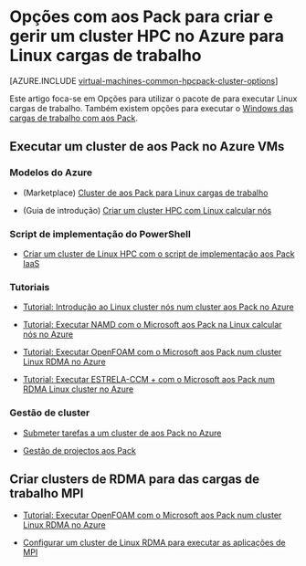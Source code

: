 <properties
 pageTitle="Opções do cluster Linux aos Pack na nuvem | Microsoft Azure"
 description="Saiba mais sobre opções com o Microsoft aos Pack para criar e gerir um Linux alto desempenho computação cluster (HPC) na nuvem Azure"
 services="virtual-machines-linux,cloud-services"
 documentationCenter=""
 authors="dlepow"
 manager="timlt"
 editor=""
 tags="azure-resource-manager,azure-service-management,hpc-pack"/>
<tags
ms.service="virtual-machines-linux"
 ms.devlang="na"
 ms.topic="article"
 ms.tgt_pltfrm="vm-linux"
 ms.workload="big-compute"
 ms.date="09/26/2016"
 ms.author="danlep"/>

# <a name="options-with-hpc-pack-to-create-and-manage-an-hpc-cluster-in-azure-for-linux-workloads"></a>Opções com aos Pack para criar e gerir um cluster HPC no Azure para Linux cargas de trabalho

[AZURE.INCLUDE [virtual-machines-common-hpcpack-cluster-options](../../includes/virtual-machines-common-hpcpack-cluster-options.md)]

Este artigo foca-se em Opções para utilizar o pacote de para executar Linux cargas de trabalho. Também existem opções para executar o [Windows das cargas de trabalho com aos Pack](virtual-machines-windows-hpcpack-cluster-options.md).

## <a name="run-an-hpc-pack-cluster-in-azure-vms"></a>Executar um cluster de aos Pack no Azure VMs

### <a name="azure-templates"></a>Modelos do Azure


* (Marketplace) [Cluster de aos Pack para Linux cargas de trabalho](https://azure.microsoft.com/marketplace/partners/microsofthpc/newclusterlinuxcn/)

* (Guia de introdução) [Criar um cluster HPC com Linux calcular nós](https://github.com/Azure/azure-quickstart-templates/tree/master/create-hpc-cluster-linux-cn)


### <a name="powershell-deployment-script"></a>Script de implementação do PowerShell

* [Criar um cluster de Linux HPC com o script de implementação aos Pack IaaS](virtual-machines-linux-classic-hpcpack-cluster-powershell-script.md)

### <a name="tutorials"></a>Tutoriais

* [Tutorial: Introdução ao Linux cluster nós num cluster aos Pack no Azure](virtual-machines-linux-classic-hpcpack-cluster.md)

* [Tutorial: Executar NAMD com o Microsoft aos Pack na Linux calcular nós no Azure](virtual-machines-linux-classic-hpcpack-cluster-namd.md)

* [Tutorial: Executar OpenFOAM com o Microsoft aos Pack num cluster Linux RDMA no Azure](virtual-machines-linux-classic-hpcpack-cluster-openfoam.md)

* [Tutorial: Executar ESTRELA-CCM + com o Microsoft aos Pack num RDMA Linux cluster no Azure](virtual-machines-linux-classic-hpcpack-cluster-starccm.md)

### <a name="cluster-management"></a>Gestão de cluster

* [Submeter tarefas a um cluster de aos Pack no Azure](virtual-machines-windows-hpcpack-cluster-submit-jobs.md)

* [Gestão de projectos aos Pack](https://technet.microsoft.com/library/jj899585.aspx)


## <a name="create-rdma-clusters-for-mpi-workloads"></a>Criar clusters de RDMA para das cargas de trabalho MPI

* [Tutorial: Executar OpenFOAM com o Microsoft aos Pack num cluster Linux RDMA no Azure](virtual-machines-linux-classic-hpcpack-cluster-openfoam.md)

* [Configurar um cluster de Linux RDMA para executar as aplicações de MPI](virtual-machines-linux-classic-rdma-cluster.md)

